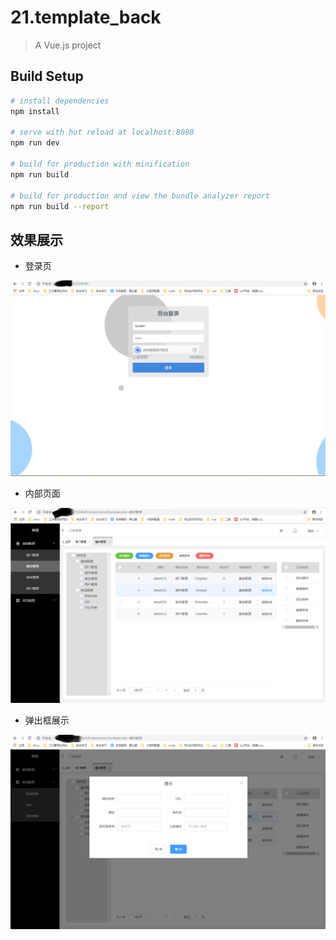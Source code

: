 # 21.template_back

> A Vue.js project

## Build Setup

``` bash
# install dependencies
npm install

# serve with hot reload at localhost:8080
npm run dev

# build for production with minification
npm run build

# build for production and view the bundle analyzer report
npm run build --report
```

## 效果展示

* 登录页

<img src='./项目图片展示/01.png'>

* 内部页面

<img src="./项目图片展示/02.png">

* 弹出框展示

<img src="./项目图片展示/03.png">

